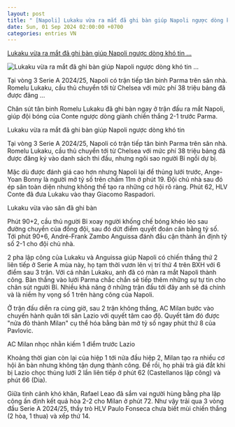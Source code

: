 ```yaml
---
layout: post
title: " [Napoli] Lukaku vừa ra mắt đã ghi bàn giúp Napoli ngược dòng khó tin ..."
date: Sun, 01 Sep 2024 02:00:00 +0700
categories: entries VN
---
```

[Lukaku vừa ra mắt đã ghi bàn giúp Napoli ngược dòng khó tin ...](https://thethaovanhoa.vn/lukaku-vua-ra-mat-da-ghi-ban-giup-napoli-nguoc-dong-kho-tin-milan-chua-biet-thang-tai-serie-a-20240901065911554.htm)

![Lukaku vừa ra mắt đã ghi bàn giúp Napoli ngược dòng khó tin ...](https://thethaovanhoa.mediacdn.vn/thumb_w/1200/372676912336973824/2024/8/31/lukaku-17251487085372009268444-13-0-346-636-crop-17251487500251579300342.jpg)

Tại vòng 3 Serie A 2024/25, Napoli có trận tiếp tân binh Parma trên sân nhà. Romelu Lukaku, cầu thủ chuyển tới từ Chelsea với mức phí 38 triệu bảng đã được đăng ...

Chân sút tân binh Romelu Lukaku đã ghi bàn ngay ở trận đấu ra mắt Napoli, giúp đội bóng của Conte ngược dòng giành chiến thắng 2-1 trước Parma.

Lukaku vừa ra mắt đã ghi bàn giúp Napoli ngược dòng khó tin

Tại vòng 3 Serie A 2024/25, Napoli có trận tiếp tân binh Parma trên sân nhà. Romelu Lukaku, cầu thủ chuyển tới từ Chelsea với mức phí 38 triệu bảng đã được đăng ký vào danh sách thi đấu, nhưng ngôi sao người Bỉ ngồi dự bị.

Mặc dù được đánh giá cao hơn nhưng Napoli lại để thủng lưới trước, Ange-Yoan Bonny là người mở tỷ số trên chấm 11m ở phút 19. Đội chủ nhà sau đó ép sân toàn diện nhưng không thể tạo ra những cơ hội rõ ràng. Phút 62, HLV Conte đã đưa Lukaku vào thay Giacomo Raspadori.

Lukaku vừa vào sân đã ghi bàn

Phút 90+2, cầu thủ người Bỉ xoay người khống chế bóng khéo léo sau đường chuyền của đồng đội, sau đó dứt điểm quyết đoán cân bằng tỷ số. Tới phút 90+6, André-Frank Zambo Anguissa đánh đầu cận thành ấn định tỷ số 2-1 cho đội chủ nhà.

2 pha lập công của Lukaku và Anguissa giúp Napoli có chiến thắng thứ 2 liên tiếp ở Serie A mùa này, họ tạm thời vươn lên vị trí thứ 4 trên BXH với 6 điểm sau 3 trận. Với cá nhân Lukaku, anh đã có màn ra mắt Napoli thành công. Bàn thắng vào lưới Parma chắc chắn sẽ tiếp thêm những sự tự tin cho chân sút người Bỉ. Nhiều khả năng ở những trận đấu tới đây anh sẽ đá chính và là niềm hy vọng số 1 trên hàng công của Napoli.

Ở trận đấu diễn ra cùng giờ, sau 2 trận không thắng, AC Milan bước vào chuyến hành quân tới sân Lazio với quyết tâm cao độ. Quyết tâm đó được "nửa đỏ thành Milan" cụ thể hóa bằng bàn mở tỷ số ngay phút thứ 8 của Pavlovic.

AC Milan nhọc nhằn kiếm 1 điểm trước Lazio

Khoảng thời gian còn lại của hiệp 1 tới nửa đầu hiệp 2, Milan tạo ra nhiều cơ hội ăn bàn nhưng không tận dụng thành công. Để rồi, họ phải trả giá đắt khi bị Lazio chọc thủng lưới 2 lần liên tiếp ở phút 62 (Castellanos lập công) và phút 66 (Dia).

Giữa tình cảnh khó khăn, Rafael Leao đã sắm vai người hùng bằng pha lập công ấn định kết quả hòa 2-2 cho Milan ở phút 72. Như vậy trải qua 3 vòng đầu Serie A 2024/25, thầy trò HLV Paulo Fonseca chưa biết mùi chiến thắng (2 hòa, 1 thua) và xếp thứ 14.

